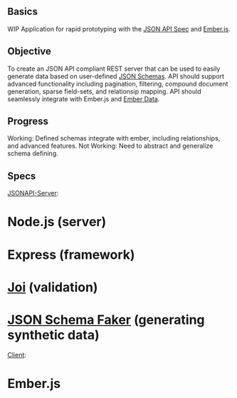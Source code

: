 ## Basics
WIP Application for rapid prototyping with the [JSON API Spec](jsonapi.org) and [Ember.js](emberjs.com).

## Objective
To create an JSON API compliant REST server that can be
used to easily generate data based on user-defined [JSON Schemas](json-schema.org/). API should support advanced functionality including
pagination, filtering, compound document generation, sparse
field-sets, and relationsip mapping. API should seamlessly
integrate with Ember.js and [Ember Data](https://github.com/emberjs/data
).

## Progress
Working: Defined schemas integrate with ember, including relationships,
and advanced features.
Not Working: Need to abstract and generalize schema defining.

## Specs
[JSONAPI-Server](https://github.com/holidayextras/jsonapi-server):
# Node.js (server)
# Express (framework)
# [Joi](https://github.com/hapijs/joi/blob/v8.0.5/API.md) (validation)
# [JSON Schema Faker](https://github.com/json-schema-faker/json-schema-faker) (generating synthetic data)

[Client](emberjs.com):
# Ember.js
